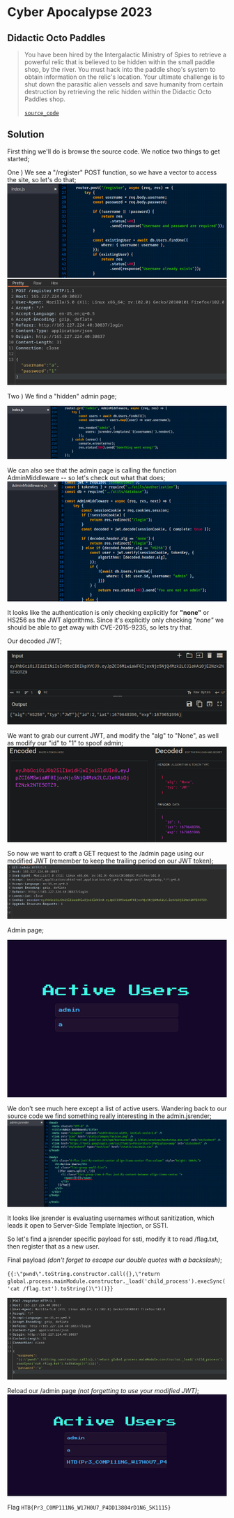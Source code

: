 # Cyber Apocalypse 2023

## Didactic Octo Paddles

> You have been hired by the Intergalactic Ministry of Spies to retrieve a powerful relic that is believed to be hidden within the small paddle shop, by the river.
> You must hack into the paddle shop's system to obtain information on the relic's location.
> Your ultimate challenge is to shut down the parasitic alien vessels and save humanity from certain destruction by retrieving the relic hidden within the Didactic Octo Paddles shop.
> 
> [`source_code`](web_didactic_octo_paddle.zip)

## Solution

First thing we'll do is browse the source code. We notice two things to get started;

One ) We see a "/register" POST function, so we have a vector to access the site, so let's do that;
![register-src](register_src-code.png) ![register](register.png)

Two ) We find a "hidden" admin page;

![admin-src](admin-page_index.png)

We can also see that the admin page is calling the function AdminMiddleware -- so let's check out what that does;
![adminmiddleware-src](adminmiddleware_jwt-decode.png)

It looks like the authentication is only checking explicitly for **"none"** or HS256 as the JWT algorithms. Since it's explicitly only checking *"none"* we should be able to get away with CVE-2015-9235, so lets try that.

Our decoded JWT;

![original-JWT](decoded-jwt.png)

We want to grab our current JWT, and modify the "alg" to "None", as well as modify our "id" to "1" to spoof admin;
![modified-JWT](modified-jwt.png)

So now we want to craft a GET request to the /admin page using our modified JWT (remember to keep the trailing period on our JWT token);
![get-admin-page](get-admin.png)

Admin page;

![admin-page](admin.png)

We don't see much here except a list of active users. Wandering back to our source code we find something really interesting in the admin.jsrender;
![ssti-vuln](ssti.png)

It looks like jsrender is evaluating usernames without sanitization, which leads it open to Server-Side Template Injection, or SSTI.

So let's find a jsrender specific payload for ssti, modify it to read /flag.txt, then register that as a new user.

Final payload *(don't forget to escape our double quotes with a backslash)*;

`{{:\"pwnd\".toString.constructor.call({},\"return global.process.mainModule.constructor._load('child_process').execSync('cat /flag.txt').toString()\")()}}`

![ssti-payload](ssti-payload.png)

Reload our /admin page *(not forgetting to use your modified JWT)*;
![flag](flag.png)

Flag `HTB{Pr3_C0MP111N6_W17H0U7_P4DD13804rD1N6_5K1115}`
